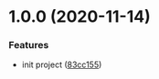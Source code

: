# 1.0.0 (2020-11-14)


### Features

* init project ([83cc155](https://gitee.com/zhufengpeixun/zhufeng_typescript_development/commits/83cc15543c22279ef6dd902055075253a085df23))




